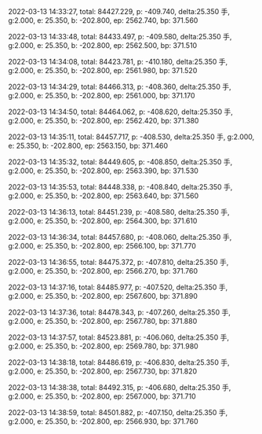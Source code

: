2022-03-13 14:33:27, total: 84427.229, p: -409.740, delta:25.350 手, g:2.000, e: 25.350, b: -202.800, ep: 2562.740, bp: 371.560

2022-03-13 14:33:48, total: 84433.497, p: -409.580, delta:25.350 手, g:2.000, e: 25.350, b: -202.800, ep: 2562.500, bp: 371.510

2022-03-13 14:34:08, total: 84423.781, p: -410.180, delta:25.350 手, g:2.000, e: 25.350, b: -202.800, ep: 2561.980, bp: 371.520

2022-03-13 14:34:29, total: 84466.313, p: -408.360, delta:25.350 手, g:2.000, e: 25.350, b: -202.800, ep: 2561.000, bp: 371.170

2022-03-13 14:34:50, total: 84464.062, p: -408.620, delta:25.350 手, g:2.000, e: 25.350, b: -202.800, ep: 2562.420, bp: 371.380

2022-03-13 14:35:11, total: 84457.717, p: -408.530, delta:25.350 手, g:2.000, e: 25.350, b: -202.800, ep: 2563.150, bp: 371.460

2022-03-13 14:35:32, total: 84449.605, p: -408.850, delta:25.350 手, g:2.000, e: 25.350, b: -202.800, ep: 2563.390, bp: 371.530

2022-03-13 14:35:53, total: 84448.338, p: -408.840, delta:25.350 手, g:2.000, e: 25.350, b: -202.800, ep: 2563.640, bp: 371.560

2022-03-13 14:36:13, total: 84451.239, p: -408.580, delta:25.350 手, g:2.000, e: 25.350, b: -202.800, ep: 2564.300, bp: 371.610

2022-03-13 14:36:34, total: 84457.680, p: -408.060, delta:25.350 手, g:2.000, e: 25.350, b: -202.800, ep: 2566.100, bp: 371.770

2022-03-13 14:36:55, total: 84475.372, p: -407.810, delta:25.350 手, g:2.000, e: 25.350, b: -202.800, ep: 2566.270, bp: 371.760

2022-03-13 14:37:16, total: 84485.977, p: -407.520, delta:25.350 手, g:2.000, e: 25.350, b: -202.800, ep: 2567.600, bp: 371.890

2022-03-13 14:37:36, total: 84478.343, p: -407.260, delta:25.350 手, g:2.000, e: 25.350, b: -202.800, ep: 2567.780, bp: 371.880

2022-03-13 14:37:57, total: 84523.881, p: -406.060, delta:25.350 手, g:2.000, e: 25.350, b: -202.800, ep: 2569.780, bp: 371.980

2022-03-13 14:38:18, total: 84486.619, p: -406.830, delta:25.350 手, g:2.000, e: 25.350, b: -202.800, ep: 2567.730, bp: 371.820

2022-03-13 14:38:38, total: 84492.315, p: -406.680, delta:25.350 手, g:2.000, e: 25.350, b: -202.800, ep: 2567.000, bp: 371.710

2022-03-13 14:38:59, total: 84501.882, p: -407.150, delta:25.350 手, g:2.000, e: 25.350, b: -202.800, ep: 2566.930, bp: 371.760